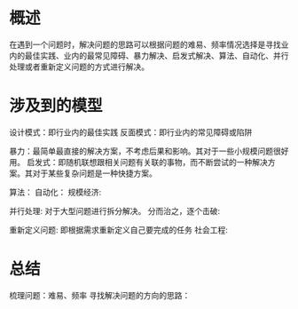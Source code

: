 # 概述
在遇到一个问题时，解决问题的思路可以根据问题的难易、频率情况选择是寻找业内的最佳实践、业内的最常见障碍、暴力解决、启发式解决、算法、自动化、并行处理或者重新定义问题的方式进行解决。

# 涉及到的模型
设计模式：即行业内的最佳实践
反面模式：即行业内的常见障碍或陷阱

暴力：最简单最直接的解决方案，不考虑后果和影响。其对于一些小规模问题很好用。
启发式：即随机联想跟相关问题有关联的事物，而不断尝试的一种解决方案。其对于某些复杂问题是一种快捷方案。

算法：
自动化：
规模经济:

并行处理: 对于大型问题进行拆分解决。
分而治之，逐个击破: 

重新定义问题: 即根据需求重新定义自己要完成的任务
社会工程:

# 总结
梳理问题：难易、频率
寻找解决问题的方向的思路：